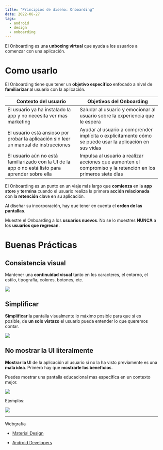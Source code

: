 ```yaml
---
title: "Principios de diseño: Onboarding"
date: 2022-06-27
tags:
  - android
  - design
  - onboarding
---
```

El Onboarding es una **unboxing virtual** que ayuda a los usuarios a comenzar con una aplicación.

# Como usarlo

El Onboarding tiene que tener un **objetivo específico** enfocado a nivel de **familiarizar** al usuario con la aplicación.

| Contexto del usuario | Objetivos del Onboarding |
| --- | --- |
| El usuario ya ha instalado la app y no necesita ver mas marketing | Saludar al usuario y emocionar al usuario sobre la experiencia que le espera |
| El usuario está ansioso por probar la aplicación sin leer un manual de instrucciones | Ayudar al usuario a comprender implícita o explícitamente cómo se puede usar la aplicación en sus vidas |
| El usuario aún no está familiarizado con la UI de la app o no está listo para aprender sobre ella | Impulsa al usuario a realizar acciones que aumenten el compromiso y la retención en los primeros siete días|

El Onboarding es un punto en un viaje más largo que **comienza** en la **app store** y **termina** cuando el usuario realiza la primera **acción relacionada** con la **retención** clave en su aplicación.

Al diseñar su incorporación, hay que tener en cuenta el **orden de las pantallas**.

Muestre el Onboarding a los **usuarios nuevos**. No se lo muestres **NUNCA** a los **usuarios que regresan**.

# Buenas Prácticas

## Consistencia visual

Mantener una **continuidad visual** tanto en los caracteres, el entorno, el estilo, tipografía, colores, botones, etc.

![](https://i.imgur.com/CCiESm8.png)

## Simplificar

**Simplificar** la pantalla visualmente lo máximo posible para que si es posible, de **un solo vistazo** el usuario pueda entender lo que queremos contar.

![](https://i.imgur.com/b29QM6m.png)

## No mostrar la UI literalmente

**Mostrar la UI** de la aplicación al usuario si no la ha visto previamente es una **mala idea**. Primero hay que **mostrarle los beneficios**.

Puedes mostrar una pantalla educacional mas específica en un contexto mejor.

![](https://i.imgur.com/xykH4r9.png)

Ejemplos:

![](https://i.imgur.com/khnRytd.gif)

------------

Webgrafía

- [Material Design](https://material.io/design/communication/onboarding.html)

- [Android Developers](https://developer.android.com/reference/androidx/leanback/app/OnboardingSupportFragment?hl=en)
